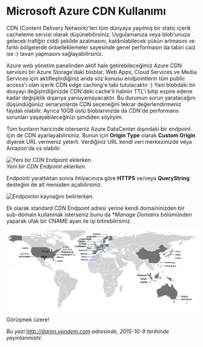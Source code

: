 # Microsoft Azure CDN Kullanımı 

CDN (Content Delivery Network)'leri tüm dünyaya yayılmış bir static
içerik cacheleme servisi olarak düşünebilirsiniz. Uygulamanıza veya
blob'unuza gelecek trafiğin ciddi şekilde azalmasını, kaldırılabilecek
yükün artmasını ve farklı bölgelerde önbelleklemeler sayesinde genel
performasın da tabiri caiz ise :) tavan yapmasını sağlayabilirsiniz.

Azure web yönetim panelinden aktif hale getirebileceğimiz Azure CDN
servisini bir Azure Storage'daki bloblar,  Web Apps, Cloud Services ve Media Services için 
aktifleştirdiğiniz anda söz konusu endpointlerin tüm
public access'i olan içerik CDN edge caching'e tabi tutulacaktır :) Yani
blobdaki bir dosyayı değiştirdiğinizde CDN'deki cache'li halinin TTL'i
bitip expire edene kadar değişiklik dışarıya yansıyamayacaktır. Bu
durumun sorun yaratacağını düşündüğünüz senaryolarda CDN seçeneğini
tekrar değerlendirmeniz faydalı olabilir. Ayrıca 10GB üstü bloblarınızda da CDN'de performans sorunları
yaşayabileceğinizi şimdiden söyliyim. 

Tüm bunların haricinde isterseniz 
Azure DataCenter dışındaki bir endpoint için de CDN ayarlayabilirsiniz. 
Bunun için **Origin Type** olarak **Custom Origin** diyerek URL vermeniz yeterli. 
Verdiğiniz URL kendi veri merkezinizde veya Amazon'da vs olabilir. 

![Yeni bir CDN Endpoint
eklerken.](../media/Microsoft_Azure_CDN_Kullanimi/CDN_1.png)  
*Yeni bir CDN Endpoint eklerken.*

Endpointi yarattıktan sonra ihtiyacınıza göre **HTTPS** ve/veya **QueryString** desteğini de alt 
menüden açabilirsiniz.

![Endpointin kaynağını
belirlerken.](../media/Microsoft_Azure_CDN_Kullanimi/CDN_2.png)  

Ek olarak standard CDN Endpoint adresi yerine kendi domaininizden bir sub-domain
kullanmak isterseniz bunu da **Manage Domains* bölümünden yaparak ufak bir CNAME ayarı
ile işi bitirebilirsiniz.

![Azure CDN POP lokasyonları.](../media/Microsoft_Azure_CDN_Kullanimi/cdn_pop_locations_update.png)  

Görüşmek üzere!


*Bu yazi http://daron.yondem.com adresinde, 2015-10-9 tarihinde yayinlanmistir.*